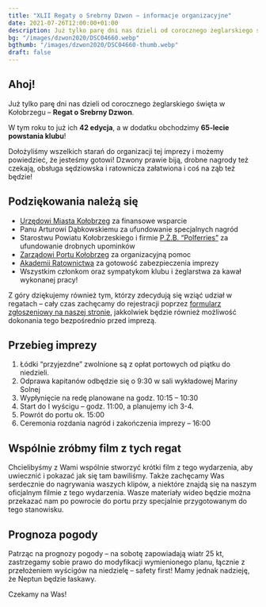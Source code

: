 ```yaml
---
title: "XLII Regaty o Srebrny Dzwon – informacje organizacyjne"
date: 2021-07-26T12:00:00+01:00
description: Już tylko parę dni nas dzieli od corocznego żeglarskiego święta w Kołobrzegu – Regat o Srebrny Dzwon. 42 edycja i w dodatku obchodzimy 65-lecie powstania klubu!
bg: "/images/dzwon2020/DSC04660.webp"
bgthumb: "/images/dzwon2020/DSC04660-thumb.webp"
draft: false
---
```


## Ahoj!
Już tylko parę dni nas dzieli od corocznego żeglarskiego święta w Kołobrzegu – **Regat o Srebrny Dzwon**.

W tym roku to już ich **42 edycja**, a w dodatku obchodzimy **65-lecie powstania klubu**!

Dołożyliśmy wszelkich starań do organizacji tej imprezy i możemy powiedzieć, że jesteśmy gotowi! Dzwony prawie biją, drobne nagrody też czekają, obsługa sędziowska i ratownicza załatwiona i coś na ząb też będzie!

## Podziękowania należą się
- [Urzędowi Miasta Kołobrzeg](http://umkolobrzeg.esp.parseta.pl/) za finansowe wsparcie
- Panu Arturowi Dąbkowskiemu za ufundowanie specjalnych nagród
- Starostwu Powiatu Kołobrzeskiego i firmie [P.Ż.B. “Polferries”](https://polferries.pl/) za ufundowanie drobnych upominków
- [Zarządowi Portu Kołobrzeg](https://zpmkolobrzeg.pl/) za organizacyjną pomoc
- [Akademii Ratownictwa](https://akademiaratownictwa.com.pl/) za gotowość zabezpieczenia imprezy
- Wszystkim członkom oraz sympatykom klubu i żeglarstwa za kawał wykonanej pracy!

Z góry dziękujemy również tym, którzy zdecydują się wziąć udział w regatach – cały czas zachęcamy do rejestracji poprzez [formularz zgłoszeniowy na naszej stronie](/formularz-regaty), jakkolwiek będzie również możliwość dokonania tego bezpośrednio przed imprezą.

## Przebieg imprezy
1. Łódki “przyjezdne” zwolnione są z opłat portowych od piątku do niedzieli.
1. Odprawa kapitanów odbędzie się o 9:30 w sali wykładowej Mariny Solnej
1. Wypłynięcie na redę planowane na godz. 10:15 – 10:30
1. Start do I wyścigu – godz. 11:00, a planujemy ich 3-4.
1. Powrót do portu ok. 15:00
1. Ceremonia rozdania nagród i zakończenia imprezy – 16:00
## Wspólnie zróbmy film z tych regat
Chcielibyśmy z Wami wspólnie stworzyć krótki film z tego wydarzenia, aby uwiecznić i pokazać jak się tam bawiliśmy. Także zachęcamy Was serdecznie do nagrywania waszych klipów, a niektóre znajdą się na naszym oficjalnym filmie z tego wydarzenia. Wasze materiały wideo będzie można przekazać nam po powrocie do portu przy specjalnie przygotowanym do tego stanowisku.

## Prognoza pogody
Patrząc na prognozy pogody – na sobotę zapowiadają wiatr 25 kt, zastrzegamy sobie prawo do modyfikacji wymienionego planu, łącznie z przełożeniem wyścigów na niedzielę – safety first! Mamy jednak nadzieję, że Neptun będzie łaskawy.

Czekamy na Was!